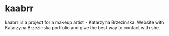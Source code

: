 # kaabrr
kaabrr is a project for a makeup artist - Katarzyna Brzezinska.
Website with Katarzyna Brzezinska portfolio and give the best way to contact with she.
